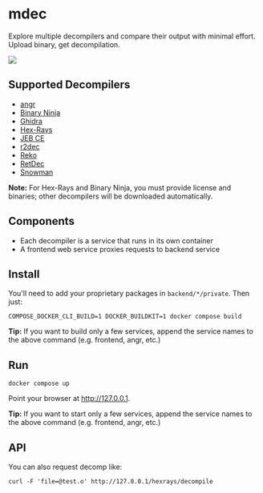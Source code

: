 mdec
====

Explore multiple decompilers and compare their output with minimal effort. Upload binary, get decompilation.

![](screenshot.png)

Supported Decompilers
---------------------
* [angr](https://angr.io/)
* [Binary Ninja](https://binary.ninja/)
* [Ghidra](https://ghidra-sre.org/)
* [Hex-Rays](https://hex-rays.com/decompiler/)
* [JEB CE](https://www.pnfsoftware.com/jeb/community-edition)
* [r2dec](https://github.com/wargio/r2dec-js)
* [Reko](https://github.com/uxmal/reko)
* [RetDec](https://github.com/avast/retdec)
* [Snowman](https://github.com/yegord/snowman)

**Note:** For Hex-Rays and Binary Ninja, you must provide license and binaries; other decompilers will be downloaded automatically.

Components
----------
* Each decompiler is a service that runs in its own container
* A frontend web service proxies requests to backend service

Install
-------
You'll need to add your proprietary packages in `backend/*/private`. Then just:
```
COMPOSE_DOCKER_CLI_BUILD=1 DOCKER_BUILDKIT=1 docker compose build
```

**Tip:** If you want to build only a few services, append the service names to the above command (e.g. frontend, angr, etc.)

Run
---
```
docker compose up
```

Point your browser at http://127.0.0.1.

**Tip:** If you want to start only a few services, append the service names to the above command (e.g. frontend, angr, etc.)

API
---
You can also request decomp like:
```
curl -F 'file=@test.o' http://127.0.0.1/hexrays/decompile
```

